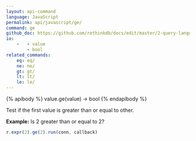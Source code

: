 ```yaml
---
layout: api-command 
language: JavaScript
permalink: api/javascript/ge/
command: ge
github_doc: https://github.com/rethinkdb/docs/edit/master/2-query-language/api/javascript/math-and-logic/ge.md
io:
    -   - value
        - bool
related_commands:
    eq: eq/
    ne: ne/
    gt: gt/
    lt: lt/
    le: le/
---
```


{% apibody %}
value.ge(value) → bool
{% endapibody %}

Test if the first value is greater than or equal to other.

__Example:__ Is 2 greater than or equal to 2?

```js
r.expr(2).ge(2).run(conn, callback)
```
